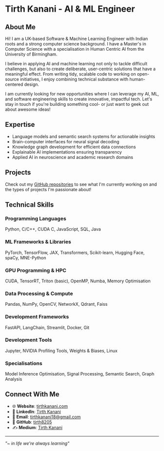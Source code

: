 # Tirth Kanani - AI & ML Engineer

## About Me
Hi! I am a UK-based Software & Machine Learning Engineer with Indian roots and a strong computer science background. I have a Master's in Computer Science with a specialisation in Human Centric AI from the University of Birmingham.

I believe in applying AI and machine learning not only to tackle difficult challenges, but also to create deliberate, user-centric solutions that have a meaningful effect. From writing tidy, scalable code to working on open-source initiatives, I enjoy combining technical substance with human-centered design.

I am currently looking for new opportunities where I can leverage my AI, ML, and software engineering skills to create innovative, impactful tech. Let's stay in touch if you're building something cool- or just want to geek out about awesome ideas!

## Expertise
- Language models and semantic search systems for actionable insights
- Brain-computer interfaces for neural signal decoding
- Knowledge graph development for efficient data connections
- Explainable AI implementations ensuring transparency
- Applied AI in neuroscience and academic research domains

## Projects
Check out my [GitHub repositories](https://github.com/tirth8205?tab=repositories) to see what I'm currently working on and the types of projects I'm passionate about!

## Technical Skills

### Programming Languages
Python, C/C++, CUDA C, JavaScript, SQL, Java

### ML Frameworks & Libraries
PyTorch, TensorFlow, JAX, Transformers, Scikit-learn, Hugging Face, spaCy, MNE-Python

### GPU Programming & HPC
CUDA, TensorRT, Triton (basic), OpenMP, Numba, Memory Optimisation

### Data Processing & Compute
Pandas, NumPy, OpenCV, NetworkX, Qdrant, Faiss

### Development Frameworks
FastAPI, LangChain, Streamlit, Docker, Git

### Development Tools
Jupyter, NVIDIA Profiling Tools, Weights & Biases, Linux

### Specialisations
Model Inference Optimisation, Signal Processing, Semantic Search, Graph Analysis

## Connect With Me
- 🌐 **Website**: [tirthkanani.com](https://tirthkanani.com)
- 💼 **LinkedIn**: [Tirth Kanani](https://www.linkedin.com/in/tirthkanani/)
- 📧 **Email**: tirthkanani18@gmail.com
- 🐙 **GitHub**: [tirth8205](https://github.com/tirth8205)
- ✍️ **Medium**: [Tirth Kanani](https://medium.com/@tirthkanani)

---

*"~ in life we're always learning"*
